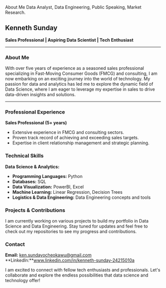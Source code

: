About Me
Data Analyst, Data Engineering, Public Speaking,  Market Research. 
## Kenneth Sunday

**Sales Professional | Aspiring Data Scientist | Tech Enthusiast**

---

### About Me

With over five years of experience as a seasoned sales professional specializing in Fast-Moving Consumer Goods (FMCG) and consulting, I am now embarking on an exciting journey into the world of technology. My passion for data and analytics has led me to explore the dynamic field of Data Science, where I am eager to leverage my expertise in sales to drive data-driven insights and solutions.

---

### Professional Experience
**Sales Professional (5+ years)**
- Extensive experience in FMCG and consulting sectors.
- Proven track record of achieving and exceeding sales targets.
- Expertise in client relationship management and strategic planning.

### Technical Skills

**Data Science & Analytics:**
- **Programming Languages:** Python
- **Databases:** SQL
- **Data Visualization:** PowerBI, Excel
- **Machine Learning:** Linear Regression, Decision Trees
- **Logistics & Data Engineering:** Data Engineering concepts and tools

### Projects & Contributions

I am currently working on various projects to build my portfolio in Data Science and Data Engineering. Stay tuned for updates and feel free to check out my repositories to see my progress and contributions.


### Contact

 **Email:** ken.sundayocheokawu@gmail.com
 **LinkedIn:**www.linkedin.com/in/kenneth-sunday-24215010a
 

I am excited to connect with fellow tech enthusiasts and professionals. Let's collaborate and explore the endless possibilities that data science and technology offer!
